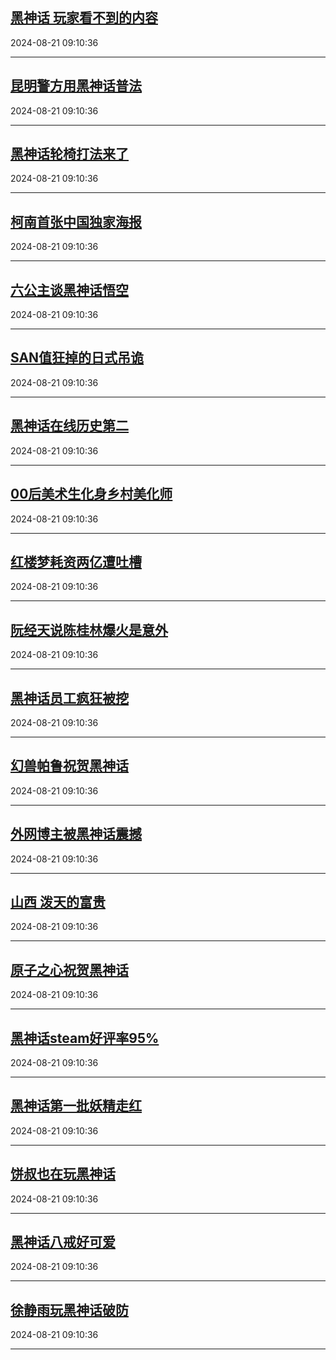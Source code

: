 ## [黑神话 玩家看不到的内容](https://search.bilibili.com/all?vt=36849326&keyword=%E9%BB%91%E7%A5%9E%E8%AF%9D+%E7%8E%A9%E5%AE%B6%E7%9C%8B%E4%B8%8D%E5%88%B0%E7%9A%84%E5%86%85%E5%AE%B9&order=click)

2024-08-21 09:10:36

---
## [昆明警方用黑神话普法](https://search.bilibili.com/all?vt=36849326&keyword=%E6%98%86%E6%98%8E%E8%AD%A6%E6%96%B9%E7%94%A8%E9%BB%91%E7%A5%9E%E8%AF%9D%E6%99%AE%E6%B3%95&order=click)

2024-08-21 09:10:36

---
## [黑神话轮椅打法来了](https://search.bilibili.com/all?vt=36849326&keyword=%E9%BB%91%E7%A5%9E%E8%AF%9D%E8%BD%AE%E6%A4%85%E6%89%93%E6%B3%95%E6%9D%A5%E4%BA%86&order=click)

2024-08-21 09:10:36

---
## [柯南首张中国独家海报](https://search.bilibili.com/all?vt=36849326&keyword=%E6%9F%AF%E5%8D%97%E9%A6%96%E5%BC%A0%E4%B8%AD%E5%9B%BD%E7%8B%AC%E5%AE%B6%E6%B5%B7%E6%8A%A5&order=click)

2024-08-21 09:10:36

---
## [六公主谈黑神话悟空](https://search.bilibili.com/all?vt=36849326&keyword=%E5%85%AD%E5%85%AC%E4%B8%BB%E8%B0%88%E9%BB%91%E7%A5%9E%E8%AF%9D%E6%82%9F%E7%A9%BA&order=click)

2024-08-21 09:10:36

---
## [SAN值狂掉的日式吊诡](https://search.bilibili.com/all?vt=36849326&keyword=SAN%E5%80%BC%E7%8B%82%E6%8E%89%E7%9A%84%E6%97%A5%E5%BC%8F%E5%90%8A%E8%AF%A1&order=click)

2024-08-21 09:10:36

---
## [黑神话在线历史第二](https://search.bilibili.com/all?vt=36849326&keyword=%E9%BB%91%E7%A5%9E%E8%AF%9D%E5%9C%A8%E7%BA%BF%E5%8E%86%E5%8F%B2%E7%AC%AC%E4%BA%8C&order=click)

2024-08-21 09:10:36

---
## [00后美术生化身乡村美化师](https://search.bilibili.com/all?vt=36849326&keyword=00%E5%90%8E%E7%BE%8E%E6%9C%AF%E7%94%9F%E5%8C%96%E8%BA%AB%E4%B9%A1%E6%9D%91%E7%BE%8E%E5%8C%96%E5%B8%88&order=click)

2024-08-21 09:10:36

---
## [红楼梦耗资两亿遭吐槽](https://search.bilibili.com/all?vt=36849326&keyword=%E7%BA%A2%E6%A5%BC%E6%A2%A6%E8%80%97%E8%B5%84%E4%B8%A4%E4%BA%BF%E9%81%AD%E5%90%90%E6%A7%BD&order=click)

2024-08-21 09:10:36

---
## [阮经天说陈桂林爆火是意外](https://search.bilibili.com/all?vt=36849326&keyword=%E9%98%AE%E7%BB%8F%E5%A4%A9%E8%AF%B4%E9%99%88%E6%A1%82%E6%9E%97%E7%88%86%E7%81%AB%E6%98%AF%E6%84%8F%E5%A4%96&order=click)

2024-08-21 09:10:36

---
## [黑神话员工疯狂被挖](https://search.bilibili.com/all?vt=36849326&keyword=%E9%BB%91%E7%A5%9E%E8%AF%9D%E5%91%98%E5%B7%A5%E7%96%AF%E7%8B%82%E8%A2%AB%E6%8C%96&order=click)

2024-08-21 09:10:36

---
## [幻兽帕鲁祝贺黑神话](https://search.bilibili.com/all?vt=36849326&keyword=%E5%B9%BB%E5%85%BD%E5%B8%95%E9%B2%81%E7%A5%9D%E8%B4%BA%E9%BB%91%E7%A5%9E%E8%AF%9D&order=click)

2024-08-21 09:10:36

---
## [外网博主被黑神话震撼](https://search.bilibili.com/all?vt=36849326&keyword=%E5%A4%96%E7%BD%91%E5%8D%9A%E4%B8%BB%E8%A2%AB%E9%BB%91%E7%A5%9E%E8%AF%9D%E9%9C%87%E6%92%BC&order=click)

2024-08-21 09:10:36

---
## [山西 泼天的富贵](https://search.bilibili.com/all?vt=36849326&keyword=%E5%B1%B1%E8%A5%BF+%E6%B3%BC%E5%A4%A9%E7%9A%84%E5%AF%8C%E8%B4%B5&order=click)

2024-08-21 09:10:36

---
## [原子之心祝贺黑神话](https://search.bilibili.com/all?vt=36849326&keyword=%E5%8E%9F%E5%AD%90%E4%B9%8B%E5%BF%83%E7%A5%9D%E8%B4%BA%E9%BB%91%E7%A5%9E%E8%AF%9D&order=click)

2024-08-21 09:10:36

---
## [黑神话steam好评率95%](https://search.bilibili.com/all?vt=36849326&keyword=%E9%BB%91%E7%A5%9E%E8%AF%9Dsteam%E5%A5%BD%E8%AF%84%E7%8E%8795%25&order=click)

2024-08-21 09:10:36

---
## [黑神话第一批妖精走红](https://search.bilibili.com/all?vt=36849326&keyword=%E9%BB%91%E7%A5%9E%E8%AF%9D%E7%AC%AC%E4%B8%80%E6%89%B9%E5%A6%96%E7%B2%BE%E8%B5%B0%E7%BA%A2&order=click)

2024-08-21 09:10:36

---
## [饼叔也在玩黑神话](https://search.bilibili.com/all?vt=36849326&keyword=%E9%A5%BC%E5%8F%94%E4%B9%9F%E5%9C%A8%E7%8E%A9%E9%BB%91%E7%A5%9E%E8%AF%9D&order=click)

2024-08-21 09:10:36

---
## [黑神话八戒好可爱](https://search.bilibili.com/all?vt=36849326&keyword=%E9%BB%91%E7%A5%9E%E8%AF%9D%E5%85%AB%E6%88%92%E5%A5%BD%E5%8F%AF%E7%88%B1&order=click)

2024-08-21 09:10:36

---
## [徐静雨玩黑神话破防](https://search.bilibili.com/all?vt=36849326&keyword=%E5%BE%90%E9%9D%99%E9%9B%A8%E7%8E%A9%E9%BB%91%E7%A5%9E%E8%AF%9D%E7%A0%B4%E9%98%B2&order=click)

2024-08-21 09:10:36

---
